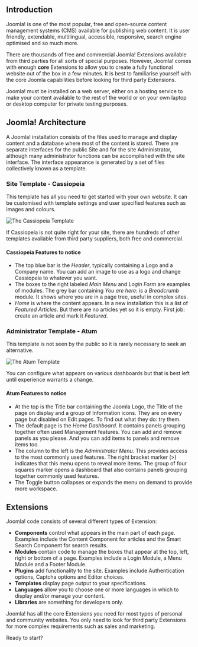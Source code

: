 <!-- Filename: J4.x:Introduction_to_Joomla! / Display title: Introduction to Joomla! -->

## Introduction

Joomla! is one of the most popular, free and open-source content
management systems (CMS) available for publishing web content. It is
user friendly, extendable, multilingual, accessible, responsive, search
engine optimised and so much more.

There are thousands of free and commercial Joomla! Extensions available
from third parties for all sorts of special purposes. However, Joomla!
comes with enough **core** Extensions to allow you to create a fully
functional website out of the box in a few minutes. It is best to
familiarise yourself with the core Joomla capabilities before looking
for third party Extensions.

Joomla! must be installed on a web server, either on a hosting service
to make your content available to the rest of the world or on your own
laptop or desktop computer for private testing purposes.

## Joomla! Architecture

A Joomla! installation consists of the files used to manage and display
content and a database where most of the content is stored. There are
separate interfaces for the public Site and for the site Administrator,
although many administrator functions can be accomplished with the site
interface. The interface appearance is generated by a set of files
collectively known as a template.

### Site Template - Cassiopeia

This template has all you need to get started with your own website. It
can be customised with template settings and user specified features
such as images and colours.

![The Cassiopeia Template](../../../en/images/getting-started/getting-started-introduction-cassiopeia.png "The Cassiopeia Template")

If Cassiopeia is not quite right for your site, there are hundreds of
other templates available from third party suppliers, both free and
commercial.

#### Cassiopeia Features to notice

- The top blue bar is the *Header*, typically containing a Logo and a
  Company name. You can add an image to use as a logo and change
  Cassiopeia to whatever you want.
- The boxes to the right labeled *Main Menu* and *Login Form* are
  examples of modules. The grey bar containing *You are here:* is a
  *Breadcrumb* module. It shows where you are in a page tree, useful in
  complex sites.
- *Home* is where the content appears. In a new installation this is a
  list of *Featured Articles*. But there are no articles yet so it is
  empty. First job: create an article and mark it *Featured*.

### Administrator Template - Atum

This template is not seen by the public so it is rarely necessary to
seek an alternative.

![The Atum Template](../../../en/images/getting-started/getting-started-introduction-atum.png "The Atum Template")

You can configure what appears on various dashboards but that is best
left until experience warrants a change.

#### Atum Features to notice

- At the top is the Title bar containing the Joomla Logo, the Title of
  the page on display and a group of Information icons. They are on
  every page but disabled on Edit pages. To find out what they do: try
  them.
- The default page is the *Home Dashboard*. It contains panels grouping
  together often used Management features. You can add and remove panels
  as you please. And you can add items to panels and remove items too.
- The column to the left is the *Administrator Menu*. This provides
  access to the most commonly used features. The right bracket marker
  (\>) indicates that this menu opens to reveal more items. The group of
  four squares marker opens a dashboard that also contains panels
  grouping together commonly used features.
- The Toggle button collapses or expands the menu on demand to provide
  more workspace.

## Extensions

Joomla! code consists of several different types of Extension:

- **Components** control what appears in the main part of each page.
  Examples include the Content Component for articles and the Smart
  Search Component for search results.
- **Modules** contain code to manage the boxes that appear at the top,
  left, right or bottom of a page. Examples include a Login Module, a
  Menu Module and a Footer Module.
- **Plugins** add functionality to the site. Examples include
  Authentication options, Captcha options and Editor choices.
- **Templates** display page output to your specifications.
- **Languages** allow you to choose one or more languages in which to
  display and/or manage your content.
- **Libraries** are something for developers only.

Joomla! has all the core Extensions you need for most types of personal
and community websites. You only need to look for third party Extensions
for more complex requirements such as sales and marketing.

Ready to start?
